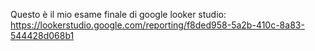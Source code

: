 Questo è il mio esame finale di google looker studio: https://lookerstudio.google.com/reporting/f8ded958-5a2b-410c-8a83-544428d068b1

